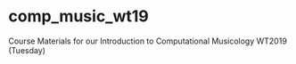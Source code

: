 # comp_music_wt19
Course Materials for our Introduction to Computational Musicology WT2019 (Tuesday)

